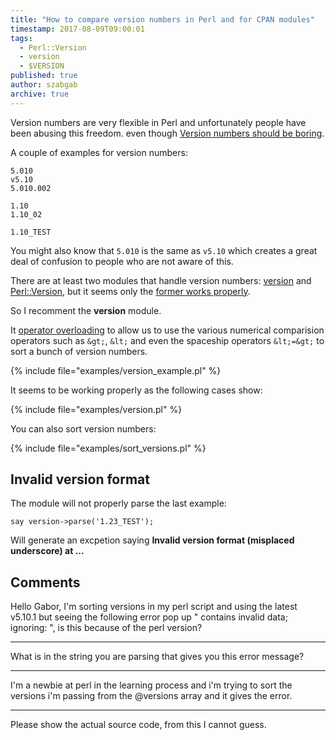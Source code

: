 ```yaml
---
title: "How to compare version numbers in Perl and for CPAN modules"
timestamp: 2017-08-09T09:00:01
tags:
  - Perl::Version
  - version
  - $VERSION
published: true
author: szabgab
archive: true
---
```



Version numbers are very flexible in Perl and unfortunately people have been abusing this freedom.
even though [Version numbers should be boring](http://www.dagolden.com/index.php/369/version-numbers-should-be-boring/).


A couple of examples for version numbers:

```
5.010
v5.10
5.010.002

1.10
1.10_02

1.10_TEST
```


You might also know that `5.010` is the same as `v5.10` which creates a great deal of confusion to
people who are not aware of this.

There are at least two modules that handle version numbers: [version](https://metacpan.org/pod/version)
and [Perl::Version](https://metacpan.org/pod/Perl::Version), but it seems only the
[former works properly](/perl-version-number-confusion).

So I recomment the <b>version</b> module.

It [operator overloading](https://metacpan.org/pod/overload) to allow us to use the various numerical
comparision operators such as `&gt;`, `&lt;` and even the spaceship operators `&lt;=&gt;`
to sort a bunch of version numbers.

{% include file="examples/version_example.pl" %}

It seems to be working properly as the following cases show:

{% include file="examples/version.pl" %}

You can also sort version numbers:

{% include file="examples/sort_versions.pl" %}

## Invalid version format

The module will not properly parse the last example:

```
say version->parse('1.23_TEST');
```

Will generate an excpetion  saying <b>Invalid version format (misplaced underscore) at ...</b>

## Comments

Hello Gabor,
I'm sorting versions in my perl script and using the latest v5.10.1 but seeing the following error pop up " contains invalid data; ignoring: ", is this because of the perl version?

---

What is in the string you are parsing that gives you this error message?

---

I'm a newbie at perl in the learning process and i'm trying to sort the versions i'm passing from the @versions array and it gives the error.

---
Please show the actual source code, from this I cannot guess.

